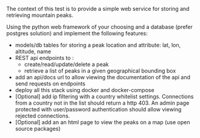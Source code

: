 The context of this test is to provide a simple web service for storing and retrieving mountain peaks.

Using the python web framework of your choosing and a database (prefer postgres solution) and implement the following features:

- models/db tables for storing a peak location and attribute: lat, lon, altitude, name
- REST api endpoints to :
    * create/read/update/delete a peak
    * retrieve a list of peaks in a given geographical bounding box
- add an api/docs url to allow viewing the documentation of the api and send requests on endpoints
- deploy all this stack using docker and docker-compose
- [Optional] add ip filtering with a country whitelist settings. Connections from a country not in the list should return a http 403. An admin page protected
with user/password authentication should allow viewing rejected connections.
- [Optional] add an an html page to view the peaks on a map (use open source packages)
